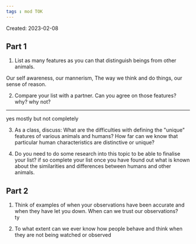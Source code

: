 ```yaml
---
tags : mod TOK
---
```

Created: 2023-02-08 

## Part 1
1. List as many features as you can that distinguish beings from other animals. 

Our self awareness, our mannerism, The way we think and do things, our sense of reason.

2. Compare your list with a partner. Can you agree on those features? why? why not? 

------------------------------------------------------- 
yes mostly but not completely

3. As a class, discuss: What are the difficulties with defining the "unique" features of various animals and humans? How far can we know that particular human characteristics are distinctive or unique? 



4. Do you need to do some research into this topic to be able to finalise your list? if so complete your list once you have found out what is known about the similarities and differences between humans and other animals. 
  
## Part 2
1. Think of examples of when your observations have been accurate and when they have let you down. When can we trust our observations?  
ty


2. To what extent can we ever know how people behave and think when they are not being watched or observed